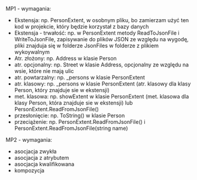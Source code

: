 ﻿MP1 - wymagania:

* Ekstensja: np. PersonExtent, w osobnym pliku, bo zamierzam użyć ten kod w projekcie, który będzie korzystał z bazy danych
* Ekstensja - trwałość: np. w PersonExtent metody ReadToJsonFile i WriteToJsonFile, zapisywanie do plików JSON ze względu na wygodę, 
pliki znajduja się w folderze JsonFiles w folderze z plikiem wykoywalnym
* Atr. złożony: np. Address w klasie Person
* atr. opcjonalny: np. Street w klasie Address, opcjonalny ze względu na wsie, które nie mają ulic
* atr. powtarzalny: np. _persons w klasie PersonExtent
* atr. klasowy: np. _persons w klasie PersonExtent (atr. klasowy dla klasy Person, który znajduje sie w ekstensji)
* met. klasowa: np. showExtent w klasie PersonExtent (met. klasowa dla klasy Person, która znajduje sie w ekstensji) lub PersonExtent.ReadFromJsonFile()
* przesłonięcie: np. ToString() w klasie Person
* przeciążenie: np. PersonExtent.ReadFromJsonFile() i PersonExtent.ReadFromJsonFile(string name)

MP2 - wymagania:

* asocjacja zwykła
* asocjacja z atrybutem
* asocjacja kwalifikowana
* kompozycja